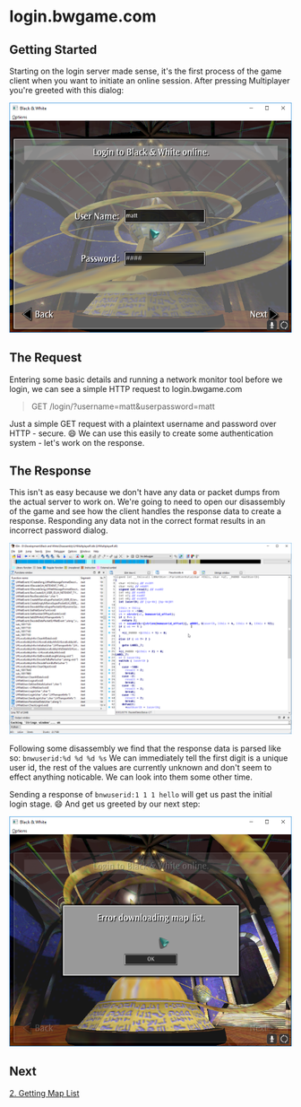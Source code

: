 # login.bwgame.com

## Getting Started

Starting on the login server made sense, it's the first process of the game client when you want to initiate an online session. After pressing Multiplayer you're greeted with this dialog:

![Image of login dialog](/Writeups/1/login.png)

## The Request

Entering some basic details and running a network monitor tool before we login, we can see a simple HTTP request to login.bwgame.com

> GET /login/?username=matt&userpassword=matt

Just a simple GET request with a plaintext username and password over HTTP - secure. :smile: 
We can use this easily to create some authentication system - let's work on the response.

## The Response

This isn't as easy because we don't have any data or packet dumps from the actual server to work on. We're going to need to open our disassembly of the game and see how the client handles
the response data to create a response. Responding any data not in the correct format results in an incorrect password dialog.

![Image of ida pro](/Writeups/1/parseuserida.png)

Following some disassembly we find that the response data is parsed like so: `bnwuserid:%d %d %d %s` We can immediately tell the first digit is a unique user id, the rest of the values
are currently unknown and don't seem to effect anything noticable. We can look into them some other time.

Sending a response of `bnwuserid:1 1 1 hello` will get us past the initial login stage. :smile: And get us greeted by our next step:

![Image of error](/Writeups/1/error_downloading_maplist.png)

## Next

[2. Getting Map List](/Writeups/2_get_maplist.md)

